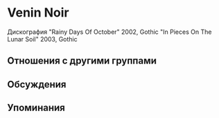 # Venin Noir

Дискография
"Rainy Days Of October" 2002, Gothic
"In Pieces On The Lunar Soil" 2003, Gothic

## Отношения с другими группами


## Обсуждения


## Упоминания

